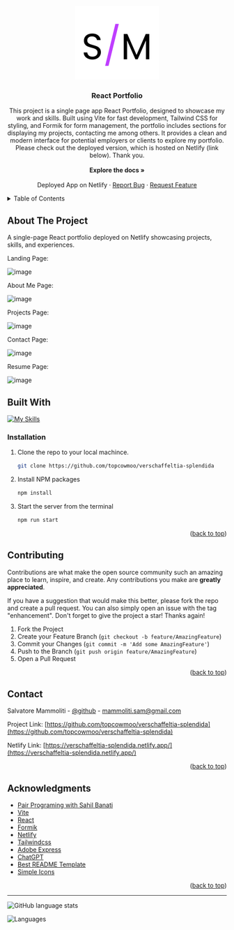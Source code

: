 <a name="readme-top"></a>

<br />
<div align="center">
  <a href="https://github.com/topcowmoo/verschaffeltia-splendida">
    <img src="./src/assets/images/logo.png" alt="Logo">
  </a>

<h3 align="center">React Portfolio</h3>

  <p align="center">
This project is a single page app React Portfolio, designed to showcase my work and skills. Built using Vite for fast development, Tailwind CSS for styling, and Formik for form management, the portfolio includes sections for displaying my projects, contacting me among others. It provides a clean and modern interface for potential employers or clients to explore my portfolio. Please check out the deployed version, which is hosted on Netlify (link below). Thank you.

<br />
  <br />
    <a href="https://github.com/topcowmoo/verschaffeltia-splendida"></a><strong>Explore the docs »</strong></a>
    <br />
    <br />
    <a href="https://verschaffeltia-splendida.netlify.app/"></a>Deployed App on Netlify</a>
    ·
    <a href="https://github.com/topcowmoo/verschaffeltia-splendida/issues">Report Bug</a>
    ·
    <a href="https://github.com/topcowmoo/verschaffeltia-splendida/issues">Request Feature</a>

  </p>
</div>

<!-- TABLE OF CONTENTS -->

<details>
  <summary>Table of Contents</summary>
  <ol>
    <li>
      <a href="#about-the-project">About The Project</a>
      <ul>
        <li><a href="#built-with">Built With</a></li>
      </ul>
    </li>
    <li><a href="#installation">Installation</a></li>
    <li>
      <a href="#contributing">Contributing</a>
    </li>
    <li>
      <a href="#contact">Contact</a>
    </li>
    <li>
      <a href="#acknowledgments">Acknowledgments</a>
    </li>
  </ol>
</details>

<!-- ABOUT THE PROJECT -->

## About The Project

A single-page React portfolio deployed on Netlify showcasing projects, skills, and experiences.

Landing Page:

![image](https://github.com/topcowmoo/verschaffeltia-splendida/assets/149528212/f7dbbc13-5691-47ce-a653-23e0e5d98d54)

About Me Page:

![image](https://github.com/topcowmoo/verschaffeltia-splendida/assets/149528212/fd01db57-91dd-49f1-a610-0f7dbb522282)

Projects Page:

![image](https://github.com/topcowmoo/verschaffeltia-splendida/assets/149528212/729e93e9-c487-41e6-8acd-ff69c41d4335)

Contact Page:

![image](https://github.com/topcowmoo/verschaffeltia-splendida/assets/149528212/e84abbc9-7e07-4280-ad36-0807d1cc8db5)

Resume Page:

![image](https://github.com/topcowmoo/verschaffeltia-splendida/assets/149528212/1497ebde-6637-484d-a3c3-902492879118)

<!-- BUILT WITH -->

## Built With

[![My Skills](https://simpleskill.icons.workers.dev/svg?i=nodedotjs,javascript,react,vite,reactrouter,tailwindcss,netlify,HTML5,googlefonts,=50)](#)

<!-- INSTALLATION -->

### Installation

1. Clone the repo to your local machince.
   ```sh
   git clone https://github.com/topcowmoo/verschaffeltia-splendida
   ```
2. Install NPM packages
   ```sh
   npm install
   ```
3. Start the server from the terminal
   ```sh
   npm run start
   ```

<p align="right">(<a href="#readme-top">back to top</a>)</p>

<!-- CONTRIBUTING -->

## Contributing

Contributions are what make the open source community such an amazing place to learn, inspire, and create. Any contributions you make are **greatly appreciated**.

If you have a suggestion that would make this better, please fork the repo and create a pull request. You can also simply open an issue with the tag "enhancement".
Don't forget to give the project a star! Thanks again!

1. Fork the Project
2. Create your Feature Branch (`git checkout -b feature/AmazingFeature`)
3. Commit your Changes (`git commit -m 'Add some AmazingFeature'`)
4. Push to the Branch (`git push origin feature/AmazingFeature`)
5. Open a Pull Request

<p align="right">(<a href="#readme-top">back to top</a>)</p>

<!-- CONTACT -->

## Contact

Salvatore Mammoliti - [@github](https://github.com/topcowmoo) - mammoliti.sam@gmail.com

Project Link: [https://github.com/topcowmoo/verschaffeltia-splendida](https://github.com/topcowmoo/verschaffeltia-splendida)

Netlify Link: [https://verschaffeltia-splendida.netlify.app/](https://verschaffeltia-splendida.netlify.app/)

<p align="right">(<a href="#readme-top">back to top</a>)</p>

<!-- ACKNOWLEDGMENTS -->

## Acknowledgments

- [Pair Programing with Sahil Banati](https://github.com/sbanati)
- [Vite](https://vitejs.dev/)
- [React](https://react.dev/)
- [Formik](https://formik.org/docs/tutorial)
- [Netlify](https://www.netlify.com/)
- [Tailwindcss](https://tailwindcss.com/)
- [Adobe Express](https://new.express.adobe.com/)
- [ChatGPT](https://chat.openai.com/)
- [Best README Template](https://github.com/othneildrew/Best-README-Template)
- [Simple Icons](https://simpleicons.org/)

<p align="right">(<a href="#readme-top">back to top</a>)</p>

---

![GitHub language stats](https://img.shields.io/github/languages/top/topcowmoo/verschaffeltia-splendida)

![Languages](https://img.shields.io/github/languages/count/topcowmoo/verschaffeltia-splendida)
